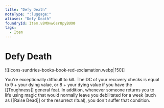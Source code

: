 ```yaml
---
title: "Defy Death"
noteType: ":luggage:"
aliases: "Defy Death"
foundryId: Item.v8MOvwGsr8pyBUO0
tags:
  - Item
---
```


# Defy Death
![[icons-sundries-books-book-red-exclamation.webp|150]]

You're exceptionally difficult to kill. The DC of your recovery checks is equal to 9 + your dying value, or 8 + your dying value if you have the [[Toughness]] general feat. In addition, whenever someone returns you to life using magic that would normally leave you debilitated for a week (such as [[Raise Dead]] or the resurrect ritual), you don't suffer that condition.
